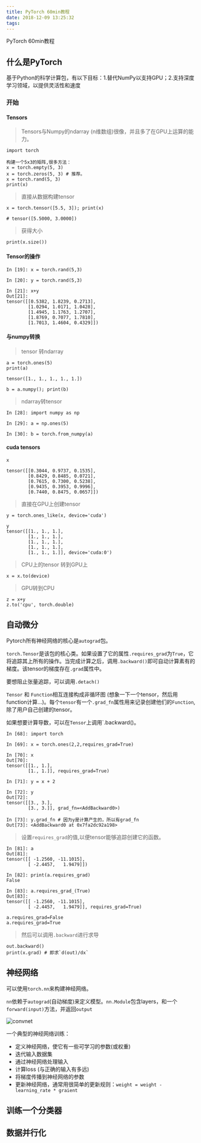 ```yaml
---
title: PyTorch 60min教程
date: 2018-12-09 13:25:32
tags:
---
```


PyTorch 60min教程

<!--more-->

<!--more-->



## 什么是PyTorch

基于Python的科学计算包，有以下目标：1.替代NumPy以支持GPU；2.支持深度学习领域，以提供灵活性和速度

### 开始

#### Tensors

> Tensors与Numpy的ndarray (n维数组)很像，并且多了在GPU上运算的能力。

```
import torch

构建一个5x3的矩阵,很多方法：
x = torch.empty(5, 3)
x = torch.zeros(5, 3) # 推荐。
x = torch.rand(5, 3)
print(x)
```

> 直接从数据构建tensor

```
x = torch.tensor([5.5, 3]); print(x)

# tensor([5.5000, 3.0000])
```

> 获得大小

```
print(x.size())
```

#### Tensor的操作

```
In [19]: x = torch.rand(5,3)                                                                                                                                                                                  

In [20]: y = torch.rand(5,3)                                                                                                                                                                                  

In [21]: x+y                                                                                                                                                                                                  
Out[21]: 
tensor([[0.5382, 1.8239, 0.2713],
        [1.0294, 1.0171, 1.0428],
        [1.4945, 1.1763, 1.2707],
        [1.8769, 0.7077, 1.7810],
        [1.7013, 1.4604, 0.4329]])
```

#### 与numpy转换

> tensor 转ndarray

```
a = torch.ones(5)
print(a)

tensor([1., 1., 1., 1., 1.])

b = a.numpy(); print(b)
```

> ndarray转tensor

```
In [28]: import numpy as np                                                                                                                                                                                   

In [29]: a = np.ones(5)                                                                                                                                                                                       

In [30]: b = torch.from_numpy(a)
```

#### cuda tensors

``` 
x                                                                                                                                                                                                    

tensor([[0.3044, 0.9737, 0.1535],
        [0.8429, 0.8485, 0.0721],
        [0.7615, 0.7300, 0.5238],
        [0.9435, 0.3953, 0.9996],
        [0.7440, 0.8475, 0.0657]])
```

> 直接在GPU上创建tensor

```
y = torch.ones_like(x, device='cuda')

y
tensor([[1., 1., 1.],
        [1., 1., 1.],
        [1., 1., 1.],
        [1., 1., 1.],
        [1., 1., 1.]], device='cuda:0')
```

> CPU上的tensor 转到GPU上

```
x = x.to(device)
```

> GPU转到CPU

```
z = x+y
z.to('cpu', torch.double)
```



## 自动微分

Pytorch所有神经网络的核心是`autograd`包。

`torch.Tensor`是该包的核心类。如果设置了它的属性`.requires_grad`为`True`，它将追踪其上所有的操作。当完成计算之后，调用`.backward()`即可自动计算素有的梯度。该tensor的梯度存在`.grad`属性中。

要想阻止张量追踪，可以调用`.detach()`

`Tensor` 和 `Function`相互连接构成非循环图 (想象一下一个tensor，然后用function计算...)。每个`tensor`有一个`.grad_fn`属性用来记录创建他们的`Function`,除了用户自己创建的tensor。

如果想要计算导数，可以在`Tensor`上调用`.backward()。

```
In [68]: import torch                                                                                                                                                                                         

In [69]: x = torch.ones(2,2,requires_grad=True)                                                                                                                                                               

In [70]: x                                                                                                                                                                                                    
Out[70]: 
tensor([[1., 1.],
        [1., 1.]], requires_grad=True)

In [71]: y = x + 2                                                                                                                                                                                            

In [72]: y                                                                                                                                                                                                    
Out[72]: 
tensor([[3., 3.],
        [3., 3.]], grad_fn=<AddBackward0>)

In [73]: y.grad_fn # 因为y是计算产生的，所以有grad_fn                                                                                                                                                                                            
Out[73]: <AddBackward0 at 0x7fa2dc92a198>
```

> 设置`requires_grad`的值,以便tensor能够追踪创建它的函数。

```
In [81]: a                                                                                                                                                                                                    
Out[81]: 
tensor([[ -1.2560, -11.1015],
        [ -2.4457,   1.9479]])

In [82]: print(a.requires_grad)                                                                                                                                                                               
False

In [83]: a.requires_grad_(True)                                                                                                                                                                               
Out[83]: 
tensor([[ -1.2560, -11.1015],
        [ -2.4457,   1.9479]], requires_grad=True)

a.requires_grad=False
a.requires_grad=True
```

> 然后可以调用`.backward`进行求导

```
out.backward()
print(x.grad) # 即求`d(out)/dx`
```

## 神经网络

可以使用`torch.nn`来构建神经网络。

`nn`依赖于`autograd`(自动梯度)来定义模型。`nn.Module`包含layers，和一个`forward(input)`方法，并返回`output`

![convnet](https://pytorch.org/tutorials/_images/mnist.png)



一个典型的神经网络训练：

+ 定义神经网络，使它有一些可学习的参数(或权重)
+ 迭代输入数据集
+ 通过神经网络处理输入
+ 计算loss (与正确的输入有多远)
+ 将梯度传播到神经网络的参数
+ 更新神经网络，通常用很简单的更新规则：`weight = weight - learning_rate * graient`



## 训练一个分类器





## 数据并行化

